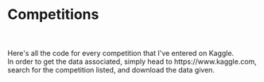 # Competitions
</br>
</br> Here's all the code for every competition that I've entered on Kaggle.
</br> In order to get the data associated, simply head to https://www.kaggle.com, search for the competition listed, and download the data given.
